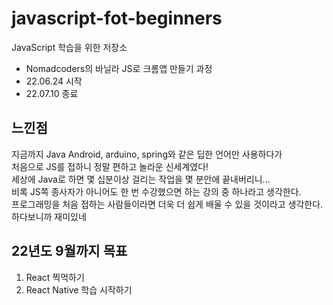 # javascript-fot-beginners
JavaScript 학습을 위한 저장소

 - Nomadcoders의 바닐라 JS로 크롬앱 만들기 과정
 - 22.06.24 시작
 - 22.07.10 종료

## 느낀점
지금까지 Java Android, arduino, spring와 같은 딥한 언어만 사용하다가  
처음으로 JS를 접하니 정말 편하고 놀라운 신세계였다!  
세상에 Java로 하면 몇 십분이상 걸리는 작업을 몇 분안에 끝내버리니...  
비록 JS쪽 종사자가 아니어도 한 번 수강했으면 하는 강의 중 하나라고 생각한다.  
프로그래밍을 처음 접하는 사람들이라면 더욱 더 쉽게 배울 수 있을 것이라고 생각한다.  
하다보니까 재미있네  

## 22년도 9월까지 목표
1. React 찍먹하기  
2. React Native 학습 시작하기  
